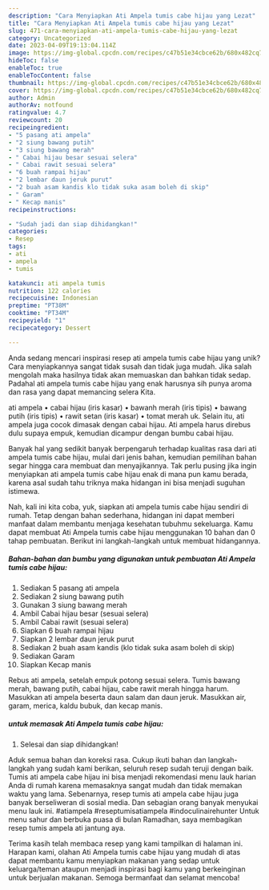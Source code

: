 ```yaml
---
description: "Cara Menyiapkan Ati Ampela tumis cabe hijau yang Lezat"
title: "Cara Menyiapkan Ati Ampela tumis cabe hijau yang Lezat"
slug: 471-cara-menyiapkan-ati-ampela-tumis-cabe-hijau-yang-lezat
category: Uncategorized
date: 2023-04-09T19:13:04.114Z
image: https://img-global.cpcdn.com/recipes/c47b51e34cbce62b/680x482cq70/ati-ampela-tumis-cabe-hijau-foto-resep-utama.jpg
hideToc: false
enableToc: true
enableTocContent: false
thumbnail: https://img-global.cpcdn.com/recipes/c47b51e34cbce62b/680x482cq70/ati-ampela-tumis-cabe-hijau-foto-resep-utama.jpg
cover: https://img-global.cpcdn.com/recipes/c47b51e34cbce62b/680x482cq70/ati-ampela-tumis-cabe-hijau-foto-resep-utama.jpg
author: Admin
authorAv: notfound
ratingvalue: 4.7
reviewcount: 20
recipeingredient:
- "5 pasang ati ampela"
- "2 siung bawang putih"
- "3 siung bawang merah"
- " Cabai hijau besar sesuai selera"
- " Cabai rawit sesuai selera"
- "6 buah rampai hijau"
- "2 lembar daun jeruk purut"
- "2 buah asam kandis klo tidak suka asam boleh di skip"
- " Garam"
- " Kecap manis"
recipeinstructions:

- "Sudah jadi dan siap dihidangkan!"
categories:
- Resep
tags:
- ati
- ampela
- tumis

katakunci: ati ampela tumis 
nutrition: 122 calories
recipecuisine: Indonesian
preptime: "PT38M"
cooktime: "PT34M"
recipeyield: "1"
recipecategory: Dessert

---
```





Anda sedang mencari inspirasi resep ati ampela tumis cabe hijau yang unik? Cara menyiapkannya sangat tidak susah dan tidak juga mudah. Jika salah mengolah maka hasilnya tidak akan memuaskan dan bahkan tidak sedap. Padahal ati ampela tumis cabe hijau yang enak harusnya sih punya aroma dan rasa yang dapat memancing selera Kita.





ati ampela • cabai hijau (iris kasar) • bawanh merah (iris tipis) • bawang putih (iris tipis) • rawit setan (iris kasar) • tomat merah uk. Selain itu, ati ampela juga cocok dimasak dengan cabai hijau. Ati ampela harus direbus dulu supaya empuk, kemudian dicampur dengan bumbu cabai hijau.

Banyak hal yang sedikit banyak berpengaruh terhadap kualitas rasa dari ati ampela tumis cabe hijau, mulai dari jenis bahan, kemudian pemilihan bahan segar hingga cara membuat dan menyajikannya. Tak perlu pusing jika ingin menyiapkan ati ampela tumis cabe hijau enak di mana pun kamu berada, karena asal sudah tahu triknya maka hidangan ini bisa menjadi suguhan istimewa.






Nah, kali ini kita coba, yuk, siapkan ati ampela tumis cabe hijau sendiri di rumah. Tetap dengan bahan sederhana, hidangan ini dapat memberi manfaat dalam membantu menjaga kesehatan tubuhmu sekeluarga. Kamu dapat membuat Ati Ampela tumis cabe hijau menggunakan 10 bahan dan 0 tahap pembuatan. Berikut ini langkah-langkah untuk membuat hidangannya.

<!--inarticleads1-->

##### Bahan-bahan dan bumbu yang digunakan untuk pembuatan Ati Ampela tumis cabe hijau:

1. Sediakan 5 pasang ati ampela
1. Sediakan 2 siung bawang putih
1. Gunakan 3 siung bawang merah
1. Ambil  Cabai hijau besar (sesuai selera)
1. Ambil  Cabai rawit (sesuai selera)
1. Siapkan 6 buah rampai hijau
1. Siapkan 2 lembar daun jeruk purut
1. Sediakan 2 buah asam kandis (klo tidak suka asam boleh di skip)
1. Sediakan  Garam
1. Siapkan  Kecap manis


Rebus ati ampela, setelah empuk potong sesuai selera. Tumis bawang merah, bawang putih, cabai hijau, cabe rawit merah hingga harum. Masukkan ati ampela beserta daun salam dan daun jeruk. Masukkan air, garam, merica, kaldu bubuk, dan kecap manis. 

<!--inarticleads2-->

#####  untuk memasak Ati Ampela tumis cabe hijau:


1. Selesai dan siap dihidangkan!

Aduk semua bahan dan koreksi rasa. Cukup ikuti bahan dan langkah-langkah yang sudah kami berikan, seluruh resep sudah teruji dengan baik. Tumis ati ampela cabe hijau ini bisa menjadi rekomendasi menu lauk harian Anda di rumah karena memasaknya sangat mudah dan tidak memakan waktu yang lama. Sebenarnya, resep tumis ati ampela cabe hijau juga banyak berseliweran di sosial media. Dan sebagian orang banyak menyukai menu lauk ini. #atiampela #reseptumisatiampela #indoculinairehunter Untuk menu sahur dan berbuka puasa di bulan Ramadhan, saya membagikan resep tumis ampela ati jantung aya. 

Terima kasih telah membaca resep yang kami tampilkan di halaman ini. Harapan kami, olahan Ati Ampela tumis cabe hijau yang mudah di atas dapat membantu kamu menyiapkan makanan yang sedap untuk keluarga/teman ataupun menjadi inspirasi bagi kamu yang berkeinginan untuk berjualan makanan. Semoga bermanfaat dan selamat mencoba!
